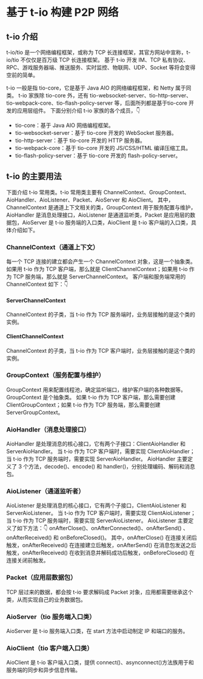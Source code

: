 # 基于 t-io 构建 P2P 网络

## t-io 介绍

t-io/tio 是一个网络编程框架，或称为 TCP 长连接框架，其官方网站中宣称，t-io/tio 不仅仅是百万级 TCP 长连接框架。 基于 t-io 开发 IM、TCP
私有协议、RPC、游戏服务器端、推送服务、实时监控、物联网、UDP、Socket 等将会变得空前的简单。

t-io 一般是指 tio-core，它是基于 Java AIO 的网络编程框架，和 Netty 属于同类。 t-io 家族除 tio-core 外，还有
tio-websocket-server、tio-http-server、tio-webpack-core、tio-flash-policy-server 等，后面所列都是基于tio-core 开发的应用层组件。 下面分别介绍 t-io
家族的各个成员，👇

- tio-core：基于 Java AIO 网络编程框架。
- tio-websocket-server：基于 tio-core 开发的 WebSocket 服务器。
- tio-http-server：基于 tio-core 开发的 HTTP 服务器。
- tio-webpack-core：基于 tio-core 开发的 JS/CSS/HTML 编译压缩工具。
- tio-flash-policy-server：基于 tio-core 开发的 flash-policy-server。

## t-io 的主要用法

下面介绍 t-io 常用类。t-io 常用类主要有 ChannelContext、GroupContext、AioHandler、AioListener、Packet、AioServer 和 AioClient。
其中，ChannelContext 是通道上下文相关的类，GroupContext 用于服务配置与维护，AioHandler 是消息处理接口，AioListener 是通道监听类，Packet 是应用层的数据包，AioServer 是
t-io 服务端的入口类，AioClient 是 t-io 客户端的入口类，具体介绍如下。

### ChannelContext（通道上下文）

每一个 TCP 连接的建立都会产生一个 ChannelContext 对象，这是一个抽象类。 如果用 t-io 作为 TCP 客户端，那么就是 ClientChannelContext；如果用 t-io 作为 TCP 服务端，那么就是
ServerChannelContext。 客户端和服务端常用的 ChannelContext 如下：👇

#### ServerChannelContext

ChannelContext 的子类，当 t-io 作为 TCP 服务端时，业务层接触的是这个类的实例。

#### ClientChannelContext

ChannelContext 的子类，当 t-io 作为 TCP 客户端时，业务层接触的是这个类的实例。

### GroupContext（服务配置与维护）

GroupContext 用来配置线程池，确定监听端口，维护客户端的各种数据等。GroupContext 是个抽象类。 如果 t-io 作为 TCP 客户端，那么需要创建 ClientGroupContext；如果 t-io 作为 TCP
服务端，那么需要创建 ServerGroupContext。

### AioHandler（消息处理接口）

AioHandler 是处理消息的核心接口，它有两个子接口：ClientAioHandler 和 ServerAioHandler。 当 t-io 作为 TCP 客户端时，需要实现 ClientAioHandler；当 t-io 作为
TCP 服务端时，需要实现 ServerAioHandler。 AioHandler 主要定义了 3 个方法，decode()、encode() 和 handler()，分别处理编码、解码和消息包。

### AioListener（通道监听者）

AioListener 是处理消息的核心接口，它有两个子接口，ClientAioListener 和 ServerAioListener。 当 t-io 作为 TCP 客户端时，需要实现 ClientAioListener；当 t-io
作为 TCP 服务端时，需要实现 ServerAioListener。 AioListener 主要定义了如下方法：👇 onAfterClose()、onAfterConnected()、onAfterSend()
、onAfterReceived() 和 onBeforeClosed()。 其中，onAfterClose() 在连接关闭后触发，onAfterReceived() 在连接建立后触发，onAfterSend()
在消息包发送之后触发，onAfterReceived() 在收到消息并解码成功后触发，onBeforeClosed() 在连接关闭前触发。

### Packet（应用层数据包）

TCP 层过来的数据，都会按 t-io 要求解码成 Packet 对象，应用都需要继承这个类，从而实现自己的业务数据包。

### AioServer（tio 服务端入口类）

AioServer 是 t-io 服务端入口类，在 start 方法中启动制定 IP 和端口的服务。

### AioClient（tio 客户端入口类）

AioClient 是 t-io 客户端入口类，提供 connect()、asynconnect()方法族用于和服务端的同步和异步信息传输。